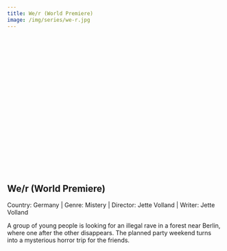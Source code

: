 ```yaml
---
title: We/r (World Premiere)
image: /img/series/we-r.jpg
---
```

<iframe width="560" height="315" src="" frameborder="0" allow="accelerometer; autoplay; encrypted-media; gyroscope; picture-in-picture" allowfullscreen></iframe>

## We/r (World Premiere)
Country: Germany | Genre: Mistery | Director: Jette Volland | Writer: Jette Volland 

A group of young people is looking for an illegal rave in a forest near Berlin, where one after the other disappears. The planned party weekend turns into a mysterious horror trip for the friends.